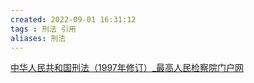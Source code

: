 ```yaml
---
created: 2022-09-01 16:31:12
tags : 刑法 引用
aliases: 刑法
---
```

[中华人民共和国刑法（1997年修订）_最高人民检察院门户网](https://www.spp.gov.cn/spp/fl/201802/t20180206_364975.shtml)

